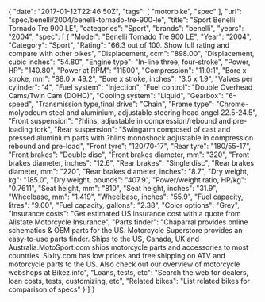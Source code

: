 {
    "date": "2017-01-12T22:46:50Z",
    "tags": [
        "motorbike",
        "spec"
    ],
    "url": "spec\/benelli\/2004\/benelli-tornado-tre-900-le",
    "title": "Sport Benelli Tornado Tre 900 LE",
    "categories": "Sport",
    "brands": "benelli",
    "years": "2004",
    "spec": [
        {
            "Model": "Benelli Tornado Tre 900 LE",
            "Year": "2004",
            "Category": "Sport",
            "Rating": "66.3 out of 100. Show full rating and compare with other bikes",
            "Displacement, ccm": "898.00",
            "Displacement, cubic inches": "54.80",
            "Engine type": "In-line three, four-stroke",
            "Power, HP": "140.80",
            "Power at RPM": "11500",
            "Compression": "11.0:1",
            "Bore x stroke, mm": "88.0 x 49.2",
            "Bore x stroke, inches": "3.5 x 1.9",
            "Valves per cylinder": "4",
            "Fuel system": "Injection",
            "Fuel control": "Double Overhead Cams\/Twin Cam (DOHC)",
            "Cooling system": "Liquid",
            "Gearbox": "6-speed",
            "Transmission type,final drive": "Chain",
            "Frame type": "Chrome-molybdeum steel and aluminium, adjustable steering head angel 22.5-24.5",
            "Front suspension": "?hlins, adjustable in compression\/rebound and pre-loading fork",
            "Rear suspension": "Swingarm composed of cast and pressed aluminium parts with ?hlins monoshock adjustable in compression rebound and pre-load",
            "Front tyre": "120\/70-17",
            "Rear tyre": "180\/55-17",
            "Front brakes": "Double disc",
            "Front brakes diameter, mm": "320",
            "Front brakes diameter, inches": "12.6",
            "Rear brakes": "Single disc",
            "Rear brakes diameter, mm": "220",
            "Rear brakes diameter, inches": "8.7",
            "Dry weight, kg": "185.0",
            "Dry weight, pounds": "407.9",
            "Power\/weight ratio, HP\/kg": "0.7611",
            "Seat height, mm": "810",
            "Seat height, inches": "31.9",
            "Wheelbase, mm": "1.419",
            "Wheelbase, inches": "55.9",
            "Fuel capacity, litres": "9.00",
            "Fuel capacity, gallons": "2.38",
            "Color options": "Grey",
            "Insurance costs": "Get estimated US insurance cost with a quote from Allstate Motorcycle Insurance",
            "Parts finder": "Chaparral provides online schematics & OEM parts for the US.   Motorcycle Superstore provides an easy-to-use parts finder. Ships to the US, Canada, UK and Australia.MotoSport.com ships motorcycle parts and accessories to most countries.    Sixity.com has low prices and free shipping on ATV and motorcycle parts to the US. Also check out our overview of motorcycle webshops at Bikez.info",
            "Loans, tests, etc": "Search the web for dealers, loan costs, tests, customizing, etc",
            "Related bikes": "List related bikes for comparison of specs"
        }
    ]
}